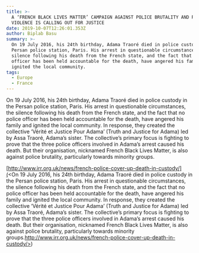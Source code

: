 ```yaml
---
title: >-
  A ‘FRENCH BLACK LIVES MATTER’ CAMPAIGN AGAINST POLICE BRUTALITY AND RACIALISED
  VIOLENCE IS CALLING OUT FOR JUSTICE
date: 2019-10-07T12:26:01.353Z
author: Biplab Basu
summary: >-
  On 19 July 2016, his 24th birthday, Adama Traoré died in police custody in the
  Persan police station, Paris. His arrest in questionable circumstances, the
  silence following his death from the French state, and the fact that no police
  officer has been held accountable for the death, have angered his family and
  ignited the local community. 
tags:
  - Europe
  - France
---
```

On 19 July 2016, his 24th birthday, Adama Traoré died in police custody in the Persan police station, Paris. His arrest in questionable circumstances, the silence following his death from the French state, and the fact that no police officer has been held accountable for the death, have angered his family and ignited the local community. In response, they created the collective ‘Vérité et Justice Pour Adama’ (Truth and Justice for Adama) led by Assa Traoré, Adama’s sister. The collective’s primary focus is fighting to prove that the three police officers involved in Adama’s arrest caused his death. But their organisation, nicknamed French Black Lives Matter, is also against police brutality, particularly towards minority groups.

[http://www.irr.org.uk/news/french-police-cover-up-death-in-custody/](<On 19 July 2016, his 24th birthday, Adama Traoré died in police custody in the Persan police station, Paris. His arrest in questionable circumstances, the silence following his death from the French state, and the fact that no police officer has been held accountable for the death, have angered his family and ignited the local community. In response, they created the collective ‘Vérité et Justice Pour Adama’ (Truth and Justice for Adama) led by Assa Traoré, Adama’s sister. The collective’s primary focus is fighting to prove that the three police officers involved in Adama’s arrest caused his death. But their organisation, nicknamed French Black Lives Matter, is also against police brutality, particularly towards minority groups.http://www.irr.org.uk/news/french-police-cover-up-death-in-custody/>)
